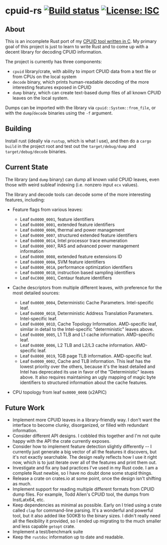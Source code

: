 cpuid-rs [![Build status](https://github.com/tycho/cpuid-rs/workflows/CI/badge.svg)](https://github.com/tycho/cpuid-rs/actions) [![License: ISC](https://img.shields.io/badge/License-ISC-blue.svg)](https://opensource.org/licenses/ISC)
========

About
-----
This is an incomplete Rust port of my [CPUID tool written in
C](https://github.com/tycho/cpuid). My primary goal of this project is just to
learn to write Rust and to come up with a decent library for decoding CPUID
information.

The project is currently has three components:

- `cpuid` library/crate, with ability to import CPUID data from a text file or
  from CPUs on the local system
- `decode` binary, which prints human-readable decoding of the more
  interesting features exposed in CPUID
- `dump` binary, which can create text-based dump files of all known CPUID
  leaves on the local system.

Dumps can be imported with the library via `cpuid::System::from_file`, or with
the `dump`/`decode` binaries using the `-f` argument.

Building
--------
Install rust (ideally via `rustup`, which is what I use), and then do a `cargo
build` in the project root and test out the `target/debug/dump` and
`target/debug/decode` binaries.

Current State
-------------
The library (and `dump` binary) can dump all known valid CPUID leaves, even
those with weird subleaf indexing (i.e. nonzero input `ecx` values).

The library and decode tools can decode some of the more interesting features,
including:

- Feature flags from various leaves:
  + Leaf `0x0000_0001`, feature identifiers
  + Leaf `0x8000_0001`, extended feature identifiers
  + Leaf `0x0000_0006`, thermal and power management
  + Leaf `0x0000_0007`, structured extended feature identifiers
  + Leaf `0x0000_0014`, Intel processor trace enumeration
  + Leaf `0x8000_0007`, RAS and advanced power management information
  + Leaf `0x8000_0008`, extended feature extensions ID
  + Leaf `0x8000_000A`, SVM feature identifiers
  + Leaf `0x8000_001A`, performance optimization identifiers
  + Leaf `0x8000_001B`, instruction based sampling identifiers
  + Leaf `0xC000_0001`, Centaur feature identifiers

- Cache descriptors from multiple different leaves, with preference for the
  most detailed sources:
  + Leaf `0x0000_0004`, Deterministic Cache Parameters. Intel-specific leaf.
  + Leaf `0x0000_0018`, Deterministic Address Translation Parameters.
	Intel-specific leaf.
  + Leaf `0x8000_001D`, Cache Topology Information. AMD-specific leaf, similar
	in detail to the Intel-specific "deterministic" leaves above.
  + Leaf `0x8000_0005`, L1 TLB and L1 cache information. AMD-specific leaf.
  + Leaf `0x8000_0006`, L2 TLB and L2/L3 cache information. AMD-specific leaf.
  + Leaf `0x8000_0019`, 1GB page TLB information. AMD-specific leaf.
  + Leaf `0x0000_0002`, Cache and TLB information. This leaf has the lowest
	priority over the others, because it's the least detailed and Intel has
	deprecated its use in favor of the "Deterministic" leaves above. It also
	requires maintaining an ugly mapping of magic byte identifiers to
	structured information about the cache features.

- CPU topology from leaf `0x0000_000B` (x2APIC)

Future Work
-----------
* Implement more CPUID leaves in a library-friendly way. I don't want the
  interface to become clunky, disorganized, or filled with redundant
  information.
* Consider different API designs. I cobbled this together and I'm not quite
  happy with the API the crate currently exposes.
* Consider how to implement feature detection slightly differently --
  I currently just generate a big vector of all the features it discovers, but
  it's not exactly searchable. The design really reflects how I use it right
  now, which is to just iterate over all of the features and print them out.
* Investigate and fix any bad practices I've used in my Rust code. I am
  a complete Rust newbie, so I have no doubt done some stupid things.
* Release a crate on crates.io at some point, once the design isn't shifting
  as much.
* Implement support for reading multiple different formats from CPUID dump
  files. For example, Todd Allen's CPUID tool, the dumps from InstLatx64, etc.
* Keep dependencies as minimal as possible. Early on I tried using a crate
  called `clap` for command-line parsing. It's a wonderful and powerful tool,
  but it also added like 500KB to the binary sizes. I didn't really need all
  the flexibility it provided, so I ended up migrating to the much smaller and
  less capable `getopt` crate.
* Implement a test/benchmark suite
* Keep the `rustdoc` information up to date and readable.
